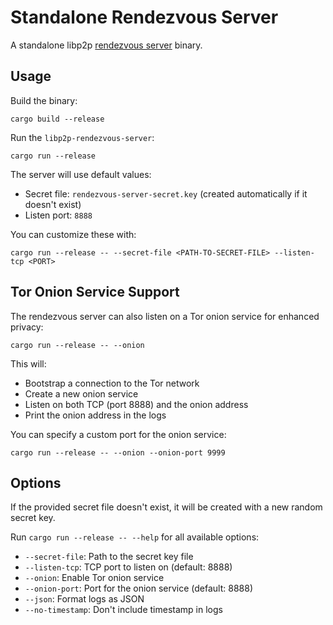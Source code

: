 # Standalone Rendezvous Server

A standalone libp2p [rendezvous server](https://github.com/libp2p/specs/tree/master/rendezvous) binary.

## Usage

Build the binary:

```
cargo build --release
```

Run the `libp2p-rendezvous-server`:

```
cargo run --release
```

The server will use default values:

- Secret file: `rendezvous-server-secret.key` (created automatically if it doesn't exist)
- Listen port: `8888`

You can customize these with:

```
cargo run --release -- --secret-file <PATH-TO-SECRET-FILE> --listen-tcp <PORT>
```

## Tor Onion Service Support

The rendezvous server can also listen on a Tor onion service for enhanced privacy:

```
cargo run --release -- --onion
```

This will:

- Bootstrap a connection to the Tor network
- Create a new onion service
- Listen on both TCP (port 8888) and the onion address
- Print the onion address in the logs

You can specify a custom port for the onion service:

```
cargo run --release -- --onion --onion-port 9999
```

## Options

If the provided secret file doesn't exist, it will be created with a new random secret key.

Run `cargo run --release -- --help` for all available options:

- `--secret-file`: Path to the secret key file
- `--listen-tcp`: TCP port to listen on (default: 8888)
- `--onion`: Enable Tor onion service
- `--onion-port`: Port for the onion service (default: 8888)
- `--json`: Format logs as JSON
- `--no-timestamp`: Don't include timestamp in logs
